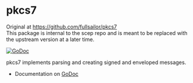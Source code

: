 # pkcs7

Original at https://github.com/fullsailor/pkcs7  
This package is internal to the scep repo and is meant to be replaced with the upstream version at a later time.

[![GoDoc](https://godoc.org/github.com/fullsailor/pkcs7?status.svg)](https://godoc.org/github.com/fullsailor/pkcs7)

pkcs7 implements parsing and creating signed and enveloped messages.

- Documentation on [GoDoc](http://godoc.org/github.com/fullsailor/pkcs7)
